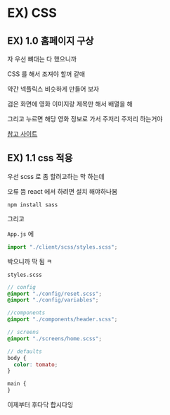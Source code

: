 # EX) CSS

## EX) 1.0 홈페이지 구상

자 우선 뼈대는 다 했으니까

CSS 를 해서 조져야 할꺼 같애

약간 넥플릭스 비슷하게 만들어 보자

검은 화면에 영화 이미지랑 제목만 해서 배열을 해

그리고 누르면 해당 영화 정보로 가서 주저리 주저리 하는거야

[참고 사이트](https://nyagm.tistory.com/m/68)

## EX) 1.1 css 적용

우선 scss 로 좀 할려고하는 막 하는데

오류 뜸 react 에서 하려면 설치 해야하나봄

```
npm install sass
```

그리고

`App.js` 에

```js
import "./client/scss/styles.scss";
```

박으니까 딱 됨 ㅋ

`styles.scss`

```scss
// config
@import "./config/reset.scss";
@import "./config/variables";

//components
@import "./components/header.scss";

// screens
@import "./screens/home.scss";

// defaults
body {
  color: tomato;
}

main {
}
```

이제부터 후다닥 합시다잉
